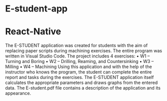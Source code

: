 # E-student-app
# React-Native

The E-STUDENT application was created for students with the aim of replacing paper scripts during machining exercises. The entire program was written in Visual Studio Code. The project includes 4 exercises: • W1 – Turning and Boring • W2 – Drilling, Reaming, and Countersinking • W3 – Milling • W4 – Machining Using this application and with the help of the instructor who knows the program, the student can complete the entire report and tasks during the exercises. The E-STUDENT application itself calculates the appropriate parameters and draws graphs from the entered data. The E-student.pdf file contains a description of the application and its appearance.

